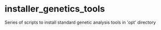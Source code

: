 # installer_genetics_tools

Series of scripts to install standard genetic analysis tools in 'opt' directory
